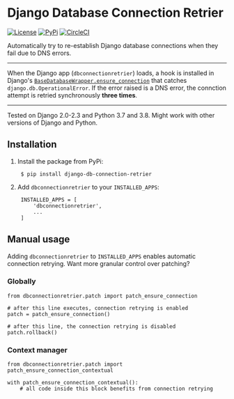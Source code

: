 # Django Database Connection Retrier

[![License](https://img.shields.io/:license-mit-blue.svg)](http://doge.mit-license.org)
[![PyPi](https://badge.fury.io/py/django-db-connection-retrier.svg)](https://pypi.python.org/pypi/django-db-connection-retrier)
[![CircleCI](https://circleci.com/gh/SectorLabs/django-db-connection-retrier/tree/master.svg?style=svg&circle-token=8177e64d426308c93d38af49a1cca1df4225bc67)](https://circleci.com/gh/SectorLabs/django-db-connection-retrier/tree/master)

Automatically try to re-establish Django database connections when they fail due to DNS errors.

---

When the Django app (`dbconnectionretrier`) loads, a hook is installed in Django's [`BaseDatabaseWrapper.ensure_connection`](https://github.com/django/django/blob/master/django/db/backends/base/base.py#L216) that catches `django.db.OperationalError`. If the error raised is a DNS error, the connction attempt is retried synchronously **three times**.

---

Tested on Django 2.0-2.3 and Python 3.7 and 3.8. Might work with other versions of Django and Python.

## Installation
1. Install the package from PyPi:

        $ pip install django-db-connection-retrier

2. Add `dbconnectionretrier` to your `INSTALLED_APPS`:

        INSTALLED_APPS = [
            'dbconnectionretrier',
            ...
        ]

## Manual usage
Adding `dbconnectionretrier` to `INSTALLED_APPS` enables automatic connection retrying. Want more granular control over patching?

### Globally
```
from dbconnectionretrier.patch import patch_ensure_connection

# after this line executes, connection retrying is enabled
patch = patch_ensure_connection()

# after this line, the connection retrying is disabled
patch.rollback()
```

### Context manager
```
from dbconnectionretrier.patch import patch_ensure_connection_contextual

with patch_ensure_connection_contextual():
    # all code inside this block benefits from connection retrying
```

